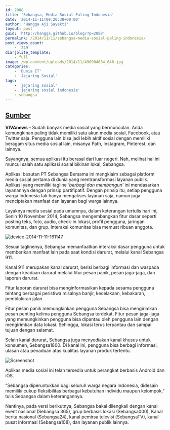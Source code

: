 ```yaml
---
id: 2088
title: 'Sebangsa, Media Sosial Paling Indonesia'
date: '2014-11-11T09:20:38+00:00'
author: 'Hangga Aji Sayekti'
layout: post
guid: 'http://hangga.github.io/blog/?p=2088'
permalink: /2014/11/11/sebangsa-media-sosial-paling-indonesia/
post_views_count:
    - '249'
diarjolite_template:
    - full
image: /wp-content/uploads/2014/11/490984884_640.jpg
categories:
    - 'Dunia IT'
    - 'Jejaring Sosial'
tags:
    - 'jejaring sosial'
    - 'jejaring sosial indonesia'
    - sebangsa
---
```


## [Sumber](http://teknologi.news.viva.co.id/news/read/556749-sebangsa--media-sosial-paling-indonesia)

**VIVAnews –** Sudah banyak media sosial yang bermunculan. Anda kemungkinan paling tidak memiliki satu akun media sosial, Facebook, atau Twitter saja. Pengguna lain bisa jadi lebih aktif sosial dengan memiliki beragam situs media sosial lain, misanya Path, Instagram, Pinterest, dan lainnya.

Sayangnya, semua aplikasi itu berasal dari luar negeri. Nah, melihat hal ini muncul salah satu aplikasi sosial bikinan lokal, Sebangsa.

Aplikasi besutan PT Sebangsa Bersama ini mengklaim sebagai platform media sosial pertama di dunia yang mentransformasi layanan publik. Aplikasi yang memiliki tagline *‘berbagi dan membangun’* ini mendasarkan layanannya dengan prinsip partifipatif. Dengan prinsip itu, setiap pengguna warga Indonesia tak hanya mengakses layanan saja, namun juga menciptakan manfaat dan layanan bagi warga lainnya.

Layaknya media sosial pada umumnya, dalam keterangan tertulis hari ini, Senin 10 November 2014, Sebangsa mengembangkan fitur dasar seperti posting teks, foto, audio, check-in lokasi, profil pengguna, jaringan komunitas, dan grup. Interaksi komunitas bisa memuat ribuan anggota.

![device-2014-11-11-161147](http://hangga.github.io/blog/wp-content/uploads/2014/11/device-2014-11-11-161147-576x1024.png)

Sesuai taglinenya, Sebangsa memanfaatkan interaksi dasar pengguna untuk memberikan manfaat lain pada saat kondisi darurat, melalui kanal Sebangsa 911.

Kanal 911 merupakan kanal darurat, berisi berbagi informasi dan waspada dengan keadaan darurat melalui fitur pesan panik, pesan jaga-jaga, dan laporan darurat.

Fitur laporan darurat bisa menginformasikan kepada sesama pengguna tentang berbagai peristiwa misalnya banjir, kecelakaan, kebakaran, pemblokiran jalan.

Fitur pesan panik memungkinkan pengguna Sebangsa bisa mengirimkan pesan penting kelima pengguna Sebangsa terdekat. Fitur pesan jaga-jaga yang memungkinkan pengguna bisa dipantau oleh pengguna lain dengan mengirimkan data lokasi. Sehingga, lokasi terus terpantau dan sampai tujuan dengan selamat.

Selain kanal darurat, Sebangsa juga menyediakan kanal khusus untuk konsumen, Sebangsa1800. Di kanal ini, pengguna bisa berbagi informasi, ulasan atau penaduan atas kualitas layanan produk tertentu.

![Screenshot](http://hangga.github.io/blog/wp-content/uploads/2014/11/Screenshot-1024x575.png)

Aplikas media sosial ini telah tersedia untuk perangkat berbasis Android dan iOS.

“Sebangsa diperuntukkan bagi seluruh warga negara Indonesia, didesain memiliki cukup fleksibilitas berbagai kebutuhan individu maupun kelompok,” tulis Sebangsa dalam keterangannya.

Nantinya, pada versi berikutnya, Sebangsa bakal dilengkali dengan kanal event nasional (Sebangsa 365), grup berbasis lokasi (Sebangsa000), Kanal berita nasional (Sebangsa24), kanal pemirsa televisi (SebangsaTV), kanal pusat informasi (Sebangsa108), dan layanan publik lainnya.